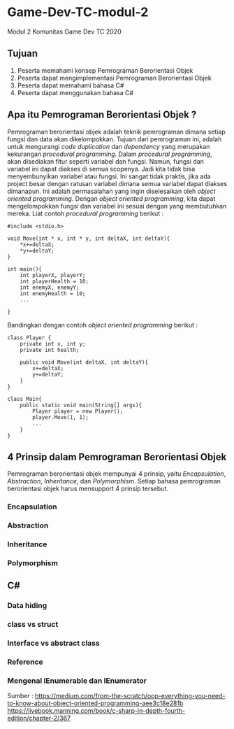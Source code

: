 # Game-Dev-TC-modul-2
Modul 2 Komunitas Game Dev TC 2020

## Tujuan
1. Peserta memahami konsep Pemrograman Berorientasi Objek
2. Peserta dapat mengimplementasi Pemrograman Berorientasi Objek
3. Peserta dapat memahami bahasa C#
4. Peserta dapat menggunakan bahasa C#

## Apa itu Pemrograman Berorientasi Objek ?
Pemrograman berorientasi objek adalah teknik pemrograman dimana setiap fungsi dan data akan dikelompokkan. Tujuan dari pemrograman ini, adalah untuk mengurangi *code duplication* dan *dependency* yang merupakan kekurangan *procedural programming*.
Dalam *procedural programming*, akan disediakan fitur seperti variabel dan fungsi. Namun, fungsi dan variabel ini dapat diakses di semua scopenya. Jadi kita tidak bisa menyembunyikan variabel atau fungsi. Ini sangat tidak praktis, jika ada project besar dengan ratusan variabel dimana semua variabel dapat diakses dimanapun. Ini adalah permasalahan yang ingin diselesaikan oleh *object oriented programming*.
Dengan *object oriented programming*, kita dapat mengelompokkan fungsi dan variabel ini sesuai dengan yang membutuhkan mereka.
Liat contoh *procedural programming* berikut :
```
#include <stdio.h>

void Move(int * x, int * y, int deltaX, int deltaY){
    *x+=deltaX;
    *y+=deltaY;
}

int main(){
    int playerX, playerY;
    int playerHealth = 10;
    int enemyX, enemyY;
    int enemyHealth = 10;
    ...
    
}
```
Bandingkan dengan contoh *object oriented programming* berikut :
```
class Player {
    private int x, int y;
    private int health;

    public void Move(int deltaX, int deltaY){
        x+=deltaX;
        y+=deltaY;
    }
}

class Main{
    public static void main(String[] args){
        Player player = new Player();
        player.Move(1, 1);
        ...
    }
}
```
## 4 Prinsip dalam Pemrograman Berorientasi Objek
Pemrograman berorientasi objek mempunyai 4 prinsip, yaitu *Encapsulation*, *Abstraction*, *Inheritance*, dan *Polymorphism*. Setiap bahasa pemrograman berorientasi objek harus mensupport 4 prinsip tersebut.

### Encapsulation
### Abstraction
### Inheritance
### Polymorphism

## C#

### Data hiding

### class vs struct

### Interface vs abstract class

### Reference

### Mengenal IEnumerable dan IEnumerator



Sumber : 
https://medium.com/from-the-scratch/oop-everything-you-need-to-know-about-object-oriented-programming-aee3c18e281b
https://livebook.manning.com/book/c-sharp-in-depth-fourth-edition/chapter-2/367
